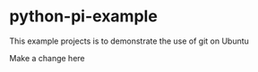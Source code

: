 # python-pi-example
This example projects is to demonstrate the use of git on Ubuntu

Make a change here